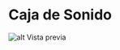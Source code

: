 # Caja de Sonido

![alt Vista previa](IMG-20190516-WA0000.jpgaplicacion?raw=true "Logo Title Text 1")

